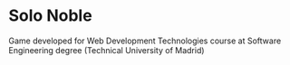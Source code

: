 # Solo Noble
Game developed for Web Development Technologies course at Software Engineering degree (Technical University of Madrid)